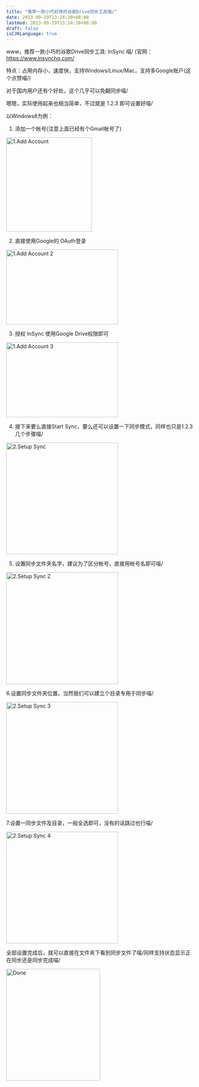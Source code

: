```yaml
---
title: "推荐一款小巧好用的谷歌Drive同步工具喵/"
date: 2013-09-29T13:24:30+08:00
lastmod: 2013-09-29T13:24:30+08:00
draft: false
isCJKLanguage: true
---
```


www，推荐一款小巧的谷歌Drive同步工具: InSync 喵/ (官网： https://www.insynchq.com/

特点：占用内存小，速度快，支持Windows/Linux/Mac，支持多Google账户(这个点赞喵/)

对于国内用户还有个好处，这个几乎可以免翻同步喵/

嗯嗯，实际使用起来也相当简单，不过就是 1.2.3 即可设置好喵/

以Windows8为例：

1. 添加一个帐号(注意上面已经有个Gmail帐号了)

<a href="http://kouga.us/wp-content/uploads/2013/09/1.Add-Account.png"><img class="size-full wp-image-653114" alt="1.Add Account" src="http://kouga.us/wp-content/uploads/2013/09/1.Add-Account.png" width="230" height="253" /></a>

2. 直接使用Google的 OAuth登录

<a href="http://kouga.us/wp-content/uploads/2013/09/1.Add-Account-2.png"><img class="size-medium wp-image-653112" alt="1.Add Account 2" src="http://kouga.us/wp-content/uploads/2013/09/1.Add-Account-2-300x201.png" width="300" height="201" /></a>

3. 授权 InSync 使用Google Drive权限即可

<a href="http://kouga.us/wp-content/uploads/2013/09/1.Add-Account-3.png"><img class="size-medium wp-image-653113" alt="1.Add Account 3" src="http://kouga.us/wp-content/uploads/2013/09/1.Add-Account-3-300x201.png" width="300" height="201" /></a>

4. 接下来要么直接Start Sync，要么还可以设置一下同步模式，同样也只是1.2.3几个步骤喵/

<a href="http://kouga.us/wp-content/uploads/2013/09/2.Setup-Sync.png"><img class="size-medium wp-image-653118" alt="2.Setup Sync" src="http://kouga.us/wp-content/uploads/2013/09/2.Setup-Sync-300x300.png" width="300" height="300" /></a>

5. 设置同步文件夹名字，建议为了区分帐号，直接用帐号名即可喵/

<a href="http://kouga.us/wp-content/uploads/2013/09/2.Setup-Sync-2.png"><img class="size-medium wp-image-653115" alt="2.Setup Sync 2" src="http://kouga.us/wp-content/uploads/2013/09/2.Setup-Sync-2-300x300.png" width="300" height="300" /></a>

6.设置同步文件夹位置，当然我们可以建立个目录专用于同步喵/

<a href="http://kouga.us/wp-content/uploads/2013/09/2.Setup-Sync-3.png"><img class="size-medium wp-image-653116" alt="2.Setup Sync 3" src="http://kouga.us/wp-content/uploads/2013/09/2.Setup-Sync-3-300x300.png" width="300" height="300" /></a>

7.设置一同步文件及目录，一般全选即可，没有的话跳过也行喵/

<a href="http://kouga.us/wp-content/uploads/2013/09/2.Setup-Sync-4.png"><img class="size-medium wp-image-653117" alt="2.Setup Sync 4" src="http://kouga.us/wp-content/uploads/2013/09/2.Setup-Sync-4-300x300.png" width="300" height="300" /></a>

全部设置完成后，就可以直接在文件夹下看到同步文件了喵/同样支持状态显示正在同步还是同步完成喵/

<a href="http://kouga.us/wp-content/uploads/2013/09/Done.png"><img class="size-medium wp-image-653119" alt="Done" src="http://kouga.us/wp-content/uploads/2013/09/Done-252x300.png" width="252" height="300" /></a>